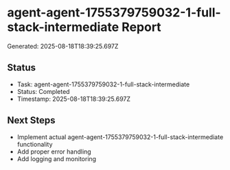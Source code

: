 # agent-agent-1755379759032-1-full-stack-intermediate Report

Generated: 2025-08-18T18:39:25.697Z

## Status
- Task: agent-agent-1755379759032-1-full-stack-intermediate
- Status: Completed
- Timestamp: 2025-08-18T18:39:25.697Z

## Next Steps
- Implement actual agent-agent-1755379759032-1-full-stack-intermediate functionality
- Add proper error handling
- Add logging and monitoring
